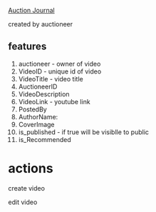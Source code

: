 [Auction Journal](../README.md)

created by auctioneer

## features

1. auctioneer - owner of video
2. VideoID - unique id of video
3. VideoTitle - video title
4. AuctioneerID
5. VideoDescription
6. VideoLink - youtube link
7. PostedBy
8. AuthorName:
9. CoverImage
10. is_published - if true will be visiblle to public
11. is_Recommended

# actions

create video

edit video

